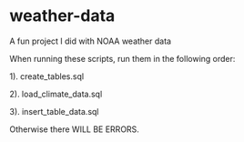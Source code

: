 # weather-data
A fun project I did with NOAA weather data

When running these scripts, run them in the following order:


1). create_tables.sql  

2). load_climate_data.sql

3). insert_table_data.sql


Otherwise there WILL BE ERRORS.


